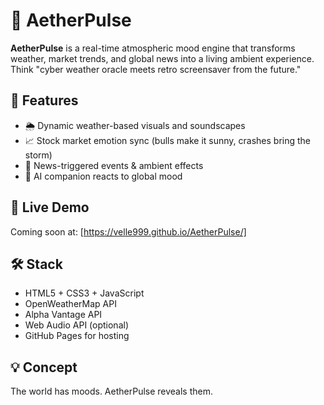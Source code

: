 # 🌌 AetherPulse

**AetherPulse** is a real-time atmospheric mood engine that transforms weather, market trends, and global news into a living ambient experience. Think "cyber weather oracle meets retro screensaver from the future."

## 🔮 Features
- 🌦 Dynamic weather-based visuals and soundscapes
- 📈 Stock market emotion sync (bulls make it sunny, crashes bring the storm)
- 📰 News-triggered events & ambient effects
- 🦊 AI companion reacts to global mood

## 🚀 Live Demo
Coming soon at: [https://velle999.github.io/AetherPulse/]

## 🛠️ Stack
- HTML5 + CSS3 + JavaScript
- OpenWeatherMap API
- Alpha Vantage API
- Web Audio API (optional)
- GitHub Pages for hosting

## 💡 Concept
The world has moods. AetherPulse reveals them.
